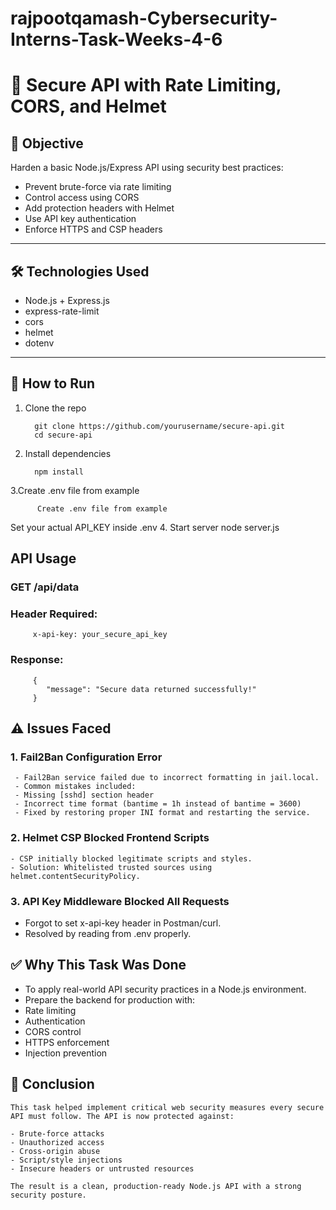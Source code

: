 # rajpootqamash-Cybersecurity-Interns-Task-Weeks-4-6
# 🔐 Secure API with Rate Limiting, CORS, and Helmet

## 📌 Objective
Harden a basic Node.js/Express API using security best practices:
- Prevent brute-force via rate limiting
- Control access using CORS
- Add protection headers with Helmet
- Use API key authentication
- Enforce HTTPS and CSP headers

---

## 🛠 Technologies Used
- Node.js + Express.js
- express-rate-limit
- cors
- helmet
- dotenv

---

## 🧪 How to Run

1. Clone the repo

         git clone https://github.com/yourusername/secure-api.git
         cd secure-api

2. Install dependencies
   
         npm install
   
3.Create .env file from example

          Create .env file from example
          
   Set your actual API_KEY inside .env
4. Start server
          node server.js

## API Usage

### GET /api/data

### Header Required:

         x-api-key: your_secure_api_key

### Response:

         {
            "message": "Secure data returned successfully!"
         }

## ⚠️ Issues Faced

### 1. Fail2Ban Configuration Error
     - Fail2Ban service failed due to incorrect formatting in jail.local.
     - Common mistakes included:
     - Missing [sshd] section header
     - Incorrect time format (bantime = 1h instead of bantime = 3600)
     - Fixed by restoring proper INI format and restarting the service.

### 2. Helmet CSP Blocked Frontend Scripts

    - CSP initially blocked legitimate scripts and styles.
    - Solution: Whitelisted trusted sources using helmet.contentSecurityPolicy.

### 3. API Key Middleware Blocked All Requests

- Forgot to set x-api-key header in Postman/curl.
- Resolved by reading from .env properly.

## ✅ Why This Task Was Done

  - To apply real-world API security practices in a Node.js environment.
  - Prepare the backend for production with:
  - Rate limiting
  - Authentication
  - CORS control
  - HTTPS enforcement
  - Injection prevention

## 🧾 Conclusion
    This task helped implement critical web security measures every secure API must follow. The API is now protected against:

    - Brute-force attacks
    - Unauthorized access
    - Cross-origin abuse
    - Script/style injections
    - Insecure headers or untrusted resources
    
    The result is a clean, production-ready Node.js API with a strong security posture.





